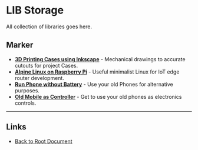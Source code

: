 # LIB Storage

All collection of libraries goes here.

## Marker

- **[3D Printing Cases using Inkscape](./3D-Printing-inkscape.md)** - Mechanical drawings to accurate cutouts for project Cases.
- **[Alpine Linux on Raspberry Pi](./Alpine-on-raspberrypi.md)** - Useful minimalist Linux for IoT edge router development.
- **[Run Phone without Battery](./Battery-Less-Phone.md)** - Use your old Phones for alternative purposes.
- **[Old Mobile as Controller](./OldMobile-Control.md)** - Get to use your old phones as electronics controls.

----
<!-- Footer Begins Here -->
## Links

- [Back to Root Document](../README.md)
